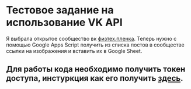 # Тестовое задание на использование VK API

Я выбрала открытое сообщество вк [физтех.пленка](https://vk.com/physfilm). Теперь нужно с помощью Google Apps Script получить из списка постов в сообществе ссылки на изображения и вставить их в Google Sheet.

## Для работы кода необходимо получить токен доступа, инстуркция как его получить [здесь](https://dev.vk.com/api/access-token/implicit-flow-user).
